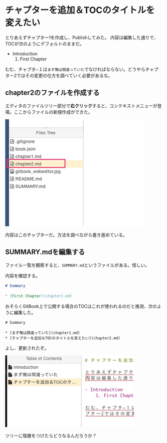 # チャプターを追加＆TOCのタイトルを変えたい

とりあえずチャプター1を作成し、Publishしてみた。
内容は編集した通りで、TOCが次のようにデフォルトのままだ。

- Introduction
    1. First Chapter

むむ、チャプタ−１は`まず俺は間違っていた`でなければならない。どうやらチャプター2ではその変更の仕方を調べていく必要があるな。


## chapter2のファイルを作成する

エディタのファイルツリー部分で**右クリック**すると、コンテキストメニューが登場。ここからファイルの新規作成ができた。

![Add new File](new_chapter.jpg)

内容はこのチャプターだ。方法を調べながら書き進めている。

## SUMMARY.mdを編集する

ファイル一覧を観察すると、`SUMMARY.md`というファイルがある。怪しい。

内容を確認する。

```markdown:SUMMARY.md
# Summary

* [First Chapter](chapter1.md)
```

おそらくGitBook上で公開する場合のTOCはこれが使われるのだと推測、次のように編集した。

```
# Summary

* [まず俺は間違っていた](chapter1.md)
* [チャプターを追加＆TOCのタイトルを変えたい](chapter2.md)
```

よし、更新されたぞ。

![Update TOC](update_toc.jpg)


ツリーに階層をつけたらどうなるんだろうか？

